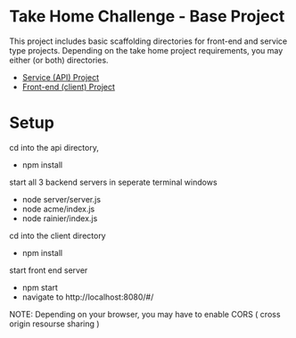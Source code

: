 # Take Home Challenge - Base Project

This project includes basic scaffolding directories for front-end and service type projects.  Depending on the take home 
project requirements, you may either (or both) directories.

* [Service (API) Project](api/README.md)
* [Front-end (client) Project](client/README.md)

# Setup

cd into the api directory,
  * npm install
  
start all 3 backend servers in seperate terminal windows
  * node server/server.js
  * node acme/index.js
  * node rainier/index.js
  
cd into the client directory
  * npm install
  
start front end server
  * npm start
  * navigate to http://localhost:8080/#/
  
NOTE: Depending on your browser, you may have to enable CORS ( cross origin resourse sharing )

